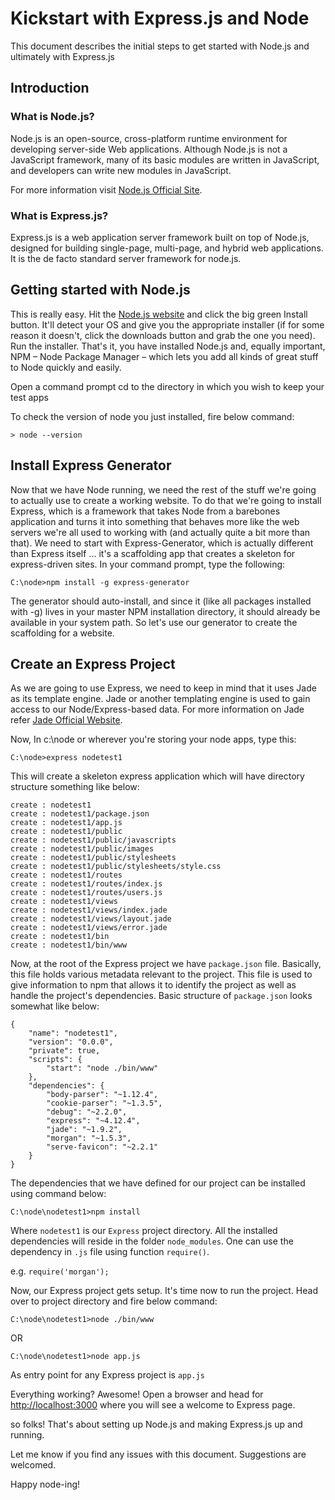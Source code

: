 # Kickstart with Express.js and Node

This document describes the initial steps to get started with Node.js and ultimately with Express.js

## Introduction

### What is Node.js?

Node.js is an open-source, cross-platform runtime environment for developing server-side Web applications. Although Node.js is not a JavaScript framework, many of its basic modules are written in JavaScript, and developers can write new modules in JavaScript.

For more information visit [Node.js Official Site](https://nodejs.org).

### What is Express.js?

Express.js is a web application server framework built on top of Node.js, designed for building single-page, multi-page, and hybrid web applications. It is the de facto standard server framework for node.js.

## Getting started with Node.js

This is really easy. Hit the [Node.js website](http://nodejs.org/) and click the big green Install button. It'll detect your OS and give you the appropriate installer (if for some reason it doesn't, click the downloads button and grab the one you need). Run the installer. That's it, you have installed Node.js and, equally important, NPM – Node Package Manager – which lets you add all kinds of great stuff to Node quickly and easily.

Open a command prompt
cd to the directory in which you wish to keep your test apps

To check the version of node you just installed, fire below command:

`> node --version`

## Install Express Generator

Now that we have Node running, we need the rest of the stuff we're going to actually use to create a working website. To do that we're going to install Express, which is a framework that takes Node from a barebones application and turns it into something that behaves more like the web servers we're all used to working with (and actually quite a bit more than that). We need to start with Express-Generator, which is actually different than Express itself ... it's a scaffolding app that creates a skeleton for express-driven sites. In your command prompt, type the following:

`C:\node>npm install -g express-generator`

The generator should auto-install, and since it (like all packages installed with -g) lives in your master NPM installation directory, it should already be available in your system path. So let's use our generator to create the scaffolding for a website.


## Create an Express Project

As we are going to use Express, we need to keep in mind that it uses Jade as its template engine. Jade or another templating engine is used to gain access to our Node/Express-based data. For more information on Jade refer [Jade Official Website](http://jade-lang.com/).

Now, In c:\node or wherever you're storing your node apps, type this:

`C:\node>express nodetest1`

This will create a skeleton express application which will have directory structure something like below:

```
create : nodetest1
create : nodetest1/package.json
create : nodetest1/app.js
create : nodetest1/public
create : nodetest1/public/javascripts
create : nodetest1/public/images
create : nodetest1/public/stylesheets
create : nodetest1/public/stylesheets/style.css
create : nodetest1/routes
create : nodetest1/routes/index.js
create : nodetest1/routes/users.js
create : nodetest1/views
create : nodetest1/views/index.jade
create : nodetest1/views/layout.jade
create : nodetest1/views/error.jade
create : nodetest1/bin
create : nodetest1/bin/www
```

Now, at the root of the Express project we have `package.json` file. Basically, this file holds various metadata relevant to the project. This file is used to give information to npm that allows it to identify the project as well as handle the project's dependencies. Basic structure of `package.json` looks somewhat like below:

```
{
    "name": "nodetest1",
    "version": "0.0.0",
    "private": true,
    "scripts": {
        "start": "node ./bin/www"
    },
    "dependencies": {
        "body-parser": "~1.12.4",
        "cookie-parser": "~1.3.5",
        "debug": "~2.2.0",
        "express": "~4.12.4",
        "jade": "~1.9.2",
        "morgan": "~1.5.3",
        "serve-favicon": "~2.2.1"
    }
}
```

The dependencies that we have defined for our project can be installed using command below:

`C:\node\nodetest1>npm install`

Where `nodetest1` is our `Express` project directory. All the installed dependencies will reside in the folder `node_modules`. One can use the dependency in `.js` file using function `require()`.

e.g. `require('morgan');`

Now, our Express project gets setup. It's time now to run the project. Head over to project directory and fire below command:

`C:\node\nodetest1>node ./bin/www`

OR

`C:\node\nodetest1>node app.js`

As entry point for any Express project is `app.js`

Everything working? Awesome! Open a browser and head for [http://localhost:3000](http://localhost:3000) where you will see a welcome to Express page.

so folks! That's about setting up Node.js and making Express.js up and running.

Let me know if you find any issues with this document. Suggestions are welcomed.

Happy node-ing!
